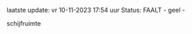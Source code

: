 laatste update: 
vr 10-11-2023 17:54   uur 
Status: FAALT - geel - 
<div class="service Y">schijfruimte</div>